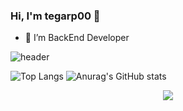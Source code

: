 ### Hi, I'm tegarp00 👋

<!--
**TEGARmine/TEGARmine** is a ✨ _special_ ✨ repository because its `README.md` (this file) appears on your GitHub profile.

Here are some ideas to get you started:

- 🔭 I’m currently working on ...
- 🌱 I’m currently learning ...
- 👯 I’m looking to collaborate on ...
- 🤔 I’m looking for help with ...
- 💬 Ask me about ...
- 📫 How to reach me: ...
- 😄 Pronouns: ...
- ⚡ Fun fact: ...
-->

- 💬 I’m BackEnd Developer 

![header](https://capsule-render.vercel.app/api?type=waving&color=auto&height=300&section=header&text=No%Stack%To%-Full%Stack&fontSize=70&animation=fadeIn&fontAlignY=38&desc=Just%20Study%20first%20the%20champion%20later!&descAlignY=51&descAlign=62)

![Top Langs](https://github-readme-stats.vercel.app/api/top-langs/?username=TEGARmine&layout=compact&title_color=007bff&text_color=e7e7e7&icon_color=007bff&bg_color=171c28)
![Anurag's GitHub stats](https://github-readme-stats.vercel.app/api?username=TEGARmine&show_icons=true&theme=onedark) 
<p align="center">
  <a href="https://skillicons.dev">
    <img src="https://skillicons.dev/icons?i=git,vim,javascript,go,nodejs,html,css" />
  </a>
</p>


